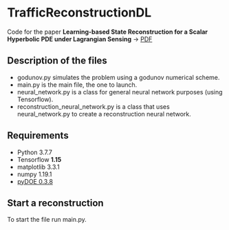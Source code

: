 # TrafficReconstructionDL
Code for the paper **Learning-based State Reconstruction for a Scalar Hyperbolic PDE under Lagrangian Sensing** -> [PDF](https://pages.github.com/)

## Description of the files
- godunov.py simulates the problem using a godunov numerical scheme. 
- main.py is the main file, the one to launch.
- neural_network.py is a class for general neural network purposes (using Tensorflow).
- reconstruction_neural_network.py is a class that uses neural_network.py to create a reconstruction neural network.

## Requirements
- Python 3.7.7
- Tensorflow **1.15**
- matplotlib 3.3.1 
- numpy 1.19.1
- [pyDOE 0.3.8](https://pythonhosted.org/pyDOE/)  

## Start a reconstruction
To start the file run main.py.
